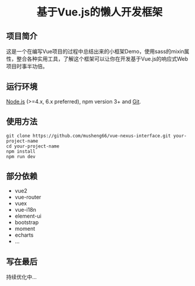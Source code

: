 <h1 align="center"><strong>基于Vue.js的懒人开发框架</strong></h1>

## 项目简介

这是一个在编写Vue项目的过程中总结出来的小框架Demo，使用sass的mixin属性，整合各种实用工具，了解这个框架可以让你在开发基于Vue.js的响应式Web项目时事半功倍。

## 运行环境

[Node.js](https://nodejs.org/en/) (>=4.x, 6.x preferred), npm version 3+ and [Git](https://git-scm.com/).

## 使用方法

```
git clone https://github.com/musheng66/vue-nexus-interface.git your-project-name
cd your-project-name
npm install
npm run dev
```

## 部分依赖

- vue2
- vue-router
- vuex
- vue-i18n
- element-ui
- bootstrap
- moment
- echarts
- ...

## 写在最后

持续优化中...
